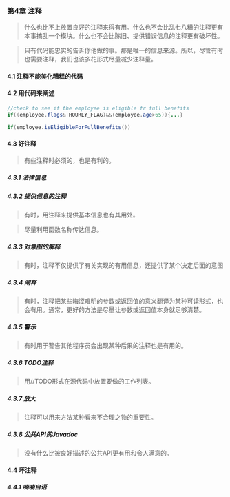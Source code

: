 ### 第4章 注释

> 什么也比不上放置良好的注释来得有用。什么也不会比乱七八糟的注释更有本事搞乱一个模块。什么也不会比陈旧、提供错误信息的注释更有破坏性。

> 只有代码能忠实的告诉你他做的事。那是唯一的信息来源。所以，尽管有时也需要注释，我们也该多花形式尽量减少注释量。

#### 4.1 注释不能美化糟糕的代码

#### 4.2 用代码来阐述

```java
//check to see if the employee is eligible fr full benefits
if((employee.flags& HOURLY_FLAG)&&(employee.age>65)){...}

if(employee.isEligibleForFullBenefits())
```



#### 4.3 好注释

> 有些注释时必须的，也是有利的。

##### 4.3.1 法律信息

##### 4.3.2 提供信息的注释

> 有时，用注释来提供基本信息也有其用处。

> 尽量利用函数名称传达信息。

##### 4.3.3 对意图的解释

>  有时，注释不仅提供了有关实现的有用信息，还提供了某个决定后面的意图

##### 4.3.4 阐释

> 有时，注释把某些晦涩难明的参数或返回值的意义翻译为某种可读形式，也会有用。通常，更好的方法是尽量让参数或返回值本身就足够清楚。

##### 4.3.5 警示

> 有时用于警告其他程序员会出现某种后果的注释也是有用的。

##### 4.3.6 TODO注释

> 用//TODO形式在源代码中放置要做的工作列表。

##### 4.3.7 放大

> 注释可以用来方法某种看来不合理之物的重要性。

##### 4.3.8 公共API的Javadoc

> 没有什么比被良好描述的公共API更有用和令人满意的。



#### 4.4  坏注释

##### 4.4.1 喃喃自语




